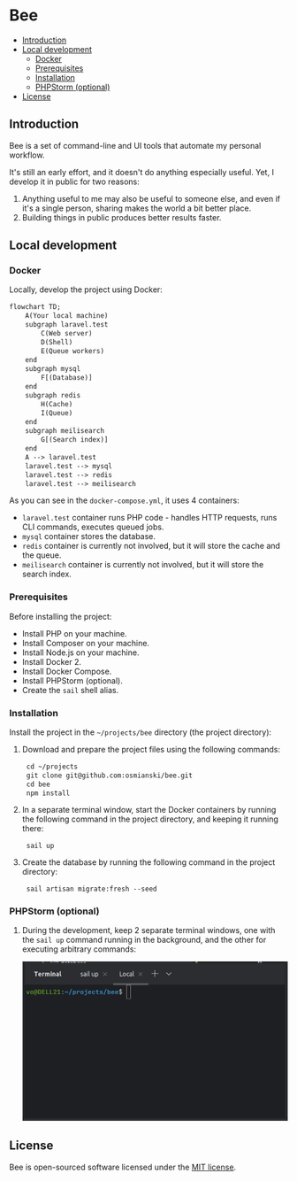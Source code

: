 # Bee

* [Introduction](#introduction)
* [Local development](#local-development)
    * [Docker](#docker) 
    * [Prerequisites](#prerequisites)
    * [Installation](#installation)
    * [PHPStorm (optional)](#phpstorm--optional-)
* [License](#license)
 
## Introduction

Bee is a set of command-line and UI tools that automate my personal workflow.

It's still an early effort, and it doesn't do anything especially useful. Yet, I develop it in public for two reasons:

1. Anything useful to me may also be useful to someone else, and even if it's a single person, sharing makes the world a bit better place.
2. Building things in public produces better results faster.

## Local development

### Docker

Locally, develop the project using Docker:

```mermaid
flowchart TD;
    A(Your local machine)
    subgraph laravel.test
        C(Web server)
        D(Shell)
        E(Queue workers)
    end
    subgraph mysql
        F[(Database)]      
    end
    subgraph redis
        H(Cache)
        I(Queue)
    end
    subgraph meilisearch
        G[(Search index)]      
    end
    A --> laravel.test
    laravel.test --> mysql
    laravel.test --> redis
    laravel.test --> meilisearch
```

As you can see in the `docker-compose.yml`, it uses 4 containers:

* `laravel.test` container runs PHP code - handles HTTP requests, runs CLI commands, executes queued jobs.
* `mysql` container stores the database.
* `redis` container is currently not involved, but it will store the cache and the queue.
* `meilisearch` container is currently not involved, but it will store the search index.

### Prerequisites

Before installing the project:

* Install PHP on your machine.
* Install Composer on your machine.
* Install Node.js on your machine.
* Install Docker 2.
* Install Docker Compose.
* Install PHPStorm (optional).
* Create the `sail` shell alias.

### Installation

Install the project in the `~/projects/bee` directory (the project directory):

1. Download and prepare the project files using the following commands:
 
        cd ~/projects
        git clone git@github.com:osmianski/bee.git
        cd bee
        npm install

2. In a separate terminal window, start the Docker containers by running the following command in the project directory, and keeping it running there:

        sail up

3. Create the database by running the following command in the project directory:

        sail artisan migrate:fresh --seed

### PHPStorm (optional)

1. During the development, keep 2 separate terminal windows, one with the `sail up` command running in the background, and the other for executing arbitrary commands:

    ![PHPStorm terminal windows](doc/phpstorm-terminal-windows.png)

## License

Bee is open-sourced software licensed under the [MIT license](LICENSE.md).
